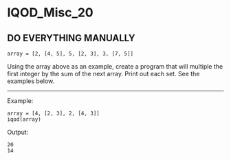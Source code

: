 # IQOD_Misc_20

## DO EVERYTHING MANUALLY

```
array = [2, [4, 5], 5, [2, 3], 3, [7, 5]]
```
Using the array above as an example, create a program that will multiple the first integer by the sum of the next array. Print out each set. See the examples below.

<hr>
Example:

```
array = [4, [2, 3], 2, [4, 3]]
iqod(array)
```
Output:

```
20
14
```
